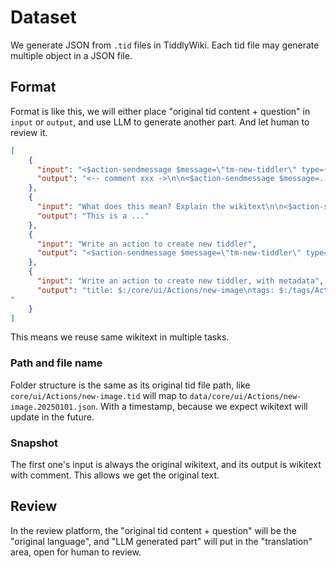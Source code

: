 # Dataset

We generate JSON from `.tid` files in TiddlyWiki. Each tid file may generate multiple object in a JSON file.

## Format

Format is like this, we will either place "original tid content + question" in `input` or `output`, and use LLM to generate another part. And let human to review it.

```json
[
    {
      "input": "<$action-sendmessage $message=\"tm-new-tiddler\" type={{{ [{$:/config/NewImageType}addprefix[image/]] }}}/>",
      "output": "<-- comment xxx ->\n\n<$action-sendmessage $message=..."
    },
    {
      "input": "What does this mean? Explain the wikitext\n\n<$action-sendmessage $message=\"tm-new-tiddler\" type={{{ [{$:/config/NewImageType}addprefix[image/]] }}}/>",
      "output": "This is a ..."
    },
    {
      "input": "Write an action to create new tiddler",
      "output": "<$action-sendmessage $message=\"tm-new-tiddler\" type={{{ [{$:/config/NewImageType}addprefix[image/]] }}}/>"
    },
    {
      "input": "Write an action to create new tiddler, with metadata",
      "output": "title: $:/core/ui/Actions/new-image\ntags: $:/tags/Actions\ndescription: create a new image tiddler\n\\whitespace trim\n<$action-sendmessage $message=\"tm-new-tiddler\" type={{{ [{$:/config/NewImageType}addprefix[image/]] }}}/>
"
    }
]
```

This means we reuse same wikitext in multiple tasks.

### Path and file name

Folder structure is the same as its original tid file path, like `core/ui/Actions/new-image.tid` will map to `data/core/ui/Actions/new-image.20250101.json`. With a timestamp, because we expect wikitext will update in the future.

### Snapshot

The first one's input is always the original wikitext, and its output is wikitext with comment. This allows we get the original text.

## Review

In the review platform, the "original tid content + question" will be the "original language", and "LLM generated part" will put in the "translation" area, open for human to review.
